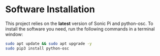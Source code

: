 # Software Installation

This project relies on the **latest** version of Sonic Pi and python-osc. To install the software you need, run the following commands in a terminal window:

```bash
sudo apt update && sudo apt upgrade -y
sudo pip3 install python-osc
```
